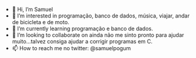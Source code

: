 - 👋 Hi, I’m Samuel
- 👀 I’m interested in programação, banco de dados, música, viajar, andar de bicicleta e de moto.
- 🌱 I’m currently learning programação e banco de dados.
- 💞️ I’m looking to collaborate on ainda não me sinto pronto para ajudar muito...talvez consiga ajudar a corrigir programas em C.
- 📫 How to reach me no twitter: @samuelpogum

<!---
pogum/pogum is a ✨ special ✨ repository because its `README.md` (this file) appears on your GitHub profile.
You can click the Preview link to take a look at your changes.
--->

